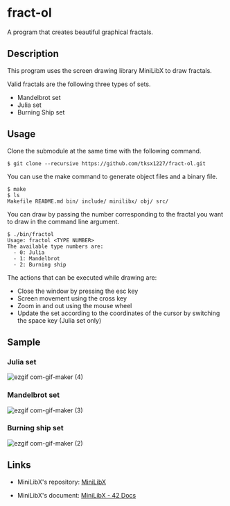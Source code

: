 # fract-ol

A program that creates beautiful graphical fractals.

## Description

This program uses the screen drawing library MiniLibX to draw fractals.

Valid fractals are the following three types of sets.

- Mandelbrot set
- Julia set
- Burning Ship set

## Usage

Clone the submodule at the same time with the following command.

```shell
$ git clone --recursive https://github.com/tksx1227/fract-ol.git
```

You can use the make command to generate object files and a binary file.

```shell
$ make
$ ls
Makefile README.md bin/ include/ minilibx/ obj/ src/
```

You can draw by passing the number corresponding to the fractal you want to draw in the command line argument.

```shell
$ ./bin/fractol
Usage: fractol <TYPE NUMBER>
The available type numbers are:
  - 0: Julia
  - 1: Mandelbrot
  - 2: Burning ship
```

The actions that can be executed while drawing are:

- Close the window by pressing the esc key
- Screen movement using the cross key
- Zoom in and out using the mouse wheel
- Update the set according to the coordinates of the cursor by switching the space key (Julia set only)

## Sample

### Julia set

![ezgif com-gif-maker (4)](https://user-images.githubusercontent.com/59915788/174652551-634ad1bd-1831-4590-92d6-853860e8acb7.gif)

### Mandelbrot set

![ezgif com-gif-maker (3)](https://user-images.githubusercontent.com/59915788/174652361-1c030d21-f4ee-4203-bb6f-34bf4c141bb0.gif)

### Burning ship set

![ezgif com-gif-maker (2)](https://user-images.githubusercontent.com/59915788/174651474-1e122565-131b-4af9-9bdf-8aeef24801a2.gif)

## Links

- MiniLibX's repository: [MiniLibX](https://github.com/42Paris/minilibx-linux.git)

- MiniLibX's document: [MiniLibX - 42 Docs](https://harm-smits.github.io/42docs/libs/minilibx)
